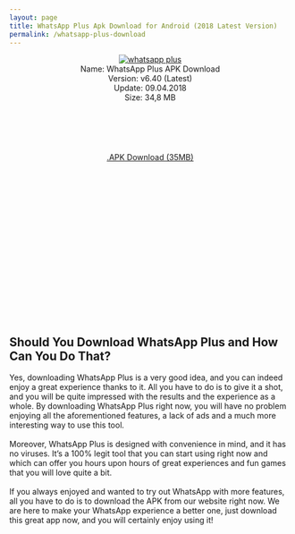 ```yaml
---
layout: page
title: WhatsApp Plus Apk Download for Android (2018 Latest Version)
permalink: /whatsapp-plus-download
---
```


<script async src="//pagead2.googlesyndication.com/pagead/js/adsbygoogle.js"></script>
<!-- Esnek -->
<ins class="adsbygoogle"
     style="display:block"
     data-ad-client="ca-pub-7942429830883405"
     data-ad-slot="5130793994"
     data-ad-format="auto"></ins>
<script>
(adsbygoogle = window.adsbygoogle || []).push({});
</script>
<center>
<a href="https://plusapkz.com/"><img src="https://plusapkz.com/wplus.png" alt="whatsapp plus" title="gbwhatsapp" /></a><br />
Name: WhatsApp Plus APK Download<br />
Version: v6.40 (Latest)<br />
Update: 09.04.2018<br />
Size: 34,8 MB<br />
     <center>
<script async src="//pagead2.googlesyndication.com/pagead/js/adsbygoogle.js"></script>
<!-- Baglanti20090 -->
<ins class="adsbygoogle"
     style="display:inline-block;width:200px;height:90px"
     data-ad-client="ca-pub-7942429830883405"
     data-ad-slot="9116964791"></ins>
<script>
(adsbygoogle = window.adsbygoogle || []).push({});
</script>
</center>
<a rel="dofollow" href="https://plusmodapks.xyz/gb-whatsapp-download" target="_blank">.APK Download (35MB)</a><br>
<script async src="//pagead2.googlesyndication.com/pagead/js/adsbygoogle.js"></script>
<!-- 336 -->
<ins class="adsbygoogle"
     style="display:inline-block;width:336px;height:280px"
     data-ad-client="ca-pub-7942429830883405"
     data-ad-slot="9585734309"></ins>
<script>
(adsbygoogle = window.adsbygoogle || []).push({});
</script>
</center>

<h2>Should You Download WhatsApp Plus and How Can You Do That?</h2>
Yes, downloading WhatsApp Plus is a very good idea, and you can indeed enjoy a great experience
thanks to it. All you have to do is to give it a shot, and you will be quite impressed with the results and
the experience as a whole. By downloading WhatsApp Plus right now, you will have no problem enjoying
all the aforementioned features, a lack of ads and a much more interesting way to use this tool.<br><br>
Moreover, WhatsApp Plus is designed with convenience in mind, and it has no viruses. It’s a 100% legit
tool that you can start using right now and which can offer you hours upon hours of great experiences
and fun games that you will love quite a bit.<br><br>
If you always enjoyed and wanted to try out WhatsApp with more features, all you have to do is to
download the APK from our website right now. We are here to make your WhatsApp experience a
better one, just download this great app now, and you will certainly enjoy using it!
